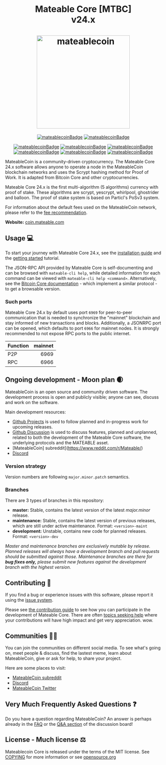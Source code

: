 <h1 align="center">
Mateable Core [MTBC]
<br>
v24.x
<br/><br/>
<img src="https://64.media.tumblr.com/230b42ccd0bbc026d5b1258bb8a8f92c/4fe9f521c4196e49-e7/s540x810/4e419bef2010b24459e969c46eaa4b9e20e710fd.pnj" alt="mateablecoin" width="300"/>
</h1>


<div align="center">

[![mateablecoinBadge](https://img.shields.io/badge/Mateable-coin-blueviolet.svg)](https://coin.mateable.com) [![mateablecoinBadge](https://img.shields.io/badge/MateableCoin-MTBC-blueviolet.svg)](https://coin.mateable.com) 

[![mateablecoinBadge](https://img.shields.io/badge/PoS-blueviolet.svg)](https://coin.mateable.com) [![mateablecoinBadge](https://img.shields.io/badge/scrypt-blueviolet.svg)](https://coin.mateable.com) [![mateablecoinBadge](https://img.shields.io/badge/yescrypt-R8-blueviolet.svg)](https://coin.mateable.com) [![mateablecoinBadge](https://img.shields.io/badge/whirlpool-blueviolet.svg)](https://coin.mateable.com) [![mateablecoinBadge](https://img.shields.io/badge/ghostrider-blueviolet.svg)](https://coin.mateable.com) [![mateablecoinBadge](https://img.shields.io/badge/balloon-blueviolet.svg)](https://coin.mateable.com)

</div>




MateableCoin is a community-driven cryptocurrency. The Mateable Core 24.x software allows anyone to operate a node in the MateableCoin blockchain networks and uses the Scrypt hashing method for Proof of Work. It is adapted from Bitcoin Core and other cryptocurrencies.

Mateable Core 24.x is the first multi-algorithm (5 algorithms) currency with proof of stake. These algorithms are scrypt, yescrypt, whirlpool, ghostrider and balloon. The proof of stake system is based on Particl's PoSv3 system.

For information about the default fees used on the MateableCoin network, please
refer to the [fee recommendation](doc/fee-recommendation.md).

**Website:** [coin.mateable.com](https://coin.mateable.com) 

## Usage 💻

To start your journey with Mateable Core 24.x, see the [installation guide](INSTALL.md) and the [getting started](doc/getting-started.md) tutorial.

The JSON-RPC API provided by Mateable Core is self-documenting and can be browsed with `mateable-cli help`, while detailed information for each command can be viewed with `mateable-cli help <command>`. Alternatively, see the [Bitcoin Core documentation](https://developer.bitcoin.org/reference/rpc/) - which implement a similar protocol - to get a browsable version.

### Such ports

Mateable Core 24.x by default uses port `6969` for peer-to-peer communication that
is needed to synchronize the "mainnet" blockchain and stay informed of new
transactions and blocks. Additionally, a JSONRPC port can be opened, which
defaults to port `6966` for mainnet nodes. It is strongly recommended to not
expose RPC ports to the public internet.

| Function | mainnet | 
| :------- | ------: | 
| P2P      |   6969 |   
| RPC      |   6966 |  

## Ongoing development - Moon plan 🌒

MateableCoin is an open source and community driven software. The development
process is open and publicly visible; anyone can see, discuss and work on the
software.

Main development resources:

* [Github Projects](https://github.com/mateable) is used to
  follow planned and in-progress work for upcoming releases.
* [Github Discussion](https://github.com/mateable/mateablecoin-24.x/discussions) is used
  to discuss features, planned and unplanned, related to both the development of
  the Mateable Core software, the underlying protocols and the MATEABLE asset.  
* [MateableCoin]  subreddit](https://www.reddit.com/r/Mateable/)
* [Discord](https://discord.com/invite/9TF5QkTwFA)

### Version strategy
Version numbers are following ```major.minor.patch``` semantics.

### Branches
There are 3 types of branches in this repository:

- **master:** Stable, contains the latest version of the latest *major.minor* release.
- **maintenance:** Stable, contains the latest version of previous releases, which are still under active maintenance. Format: ```<version>-maint```
- **development:** Unstable, contains new code for planned releases. Format: ```<version>-dev```

*Master and maintenance branches are exclusively mutable by release. Planned*
*releases will always have a development branch and pull requests should be*
*submitted against those. Maintenance branches are there for **bug fixes only,***
*please submit new features against the development branch with the highest version.*

## Contributing 🤝

If you find a bug or experience issues with this software, please report it
using the [issue system](https://github.com/mateable/mateablecoin-24.x/issues/new?assignees=&labels=bug&template=bug_report.md&title=%5Bbug%5D+).

Please see [the contribution guide](CONTRIBUTING.md) to see how you can
participate in the development of Mateable Core. There are often
[topics seeking help](https://github.com/mateable/mateablecoin-24.x/labels/help%20wanted)
where your contributions will have high impact and get very appreciation. wow.

## Communities 🚀🍾

You can join the communities on different social media.
To see what's going on, meet people & discuss, find the lastest meme, learn
about MateableCoin, give or ask for help, to share your project.

Here are some places to visit:

* [MateableCoin subreddit](https://www.reddit.com/r/mateable/)
* [Discord](https://discord.com/invite/9TF5QkTwFA)
* [MateableCoin Twitter](https://twitter.com/mateable)

## Very Much Frequently Asked Questions ❓

Do you have a question regarding MateableCoin? An answer is perhaps already in the
[FAQ](doc/FAQ.md) or the
[Q&A section](https://github.com/mateable/mateablecoin-24.x/discussions/categories/q-a)
of the discussion board!

## License - Much license ⚖️
Mateablecoin Core is released under the terms of the MIT license. See
[COPYING](COPYING) for more information or see
[opensource.org](https://opensource.org/licenses/MIT)

